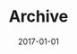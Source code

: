 ---
layout: layouts/archive.njk
title: Archive
date: 2017-01-01
permalink: /archive/index.html
eleventyNavigation:
  key: Archive
  order: 3
---